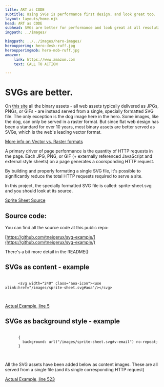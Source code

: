 ```yaml
---
title: ART as CODE
subtitle: Using SVGs is performance first design, and look great too.
layout: layouts/home.njk
head: ART as CODE
subhead: SVGs are better for performance and look great at all resolutions.
imgpath: ../images/

himgpath: ../../images/hero-images/
heroupperimg: hero-desk-ruff.jpg
heroupperimgmob: hero-mob-ruff.jpg
amazon:
    link: https://www.amazon.com
    text: CALL TO ACTION

---
```


# SVGs are better.

On [this site](https://svg-example.netlify.app/) all the binary assets - all web assets typically delivered as JPGs, PNGs, or GIFs - are instead served from a single, specially formatted SVG file. The only exception is the dog image here in the hero. Some images, like the dog, can only be served in a raster format. But since flat web design has been a standard for over 10 years, most binary assets are better served as SVGs, which is the web's leading vector format.

[More info on Vector vs. Raster formats](https://www.thevisualpro.com/visualpro-blog/vector-vs-raster-whats-the-difference)

A primary driver of page performance is the quantity of HTTP requests in the page. Each JPG, PNG, or GIF (+ externally referenced JavaScript and external style sheets) on a page generates a coorsponding HTTP request.

By building and properly formating a single SVG file, it's possible to significantly reduce the total HTTP requests required to serve a site.

In this project, the specially formatted SVG file is called: sprite-sheet.svg and you should look at its source.

[Sprite Sheet Source](/images/sprite-sheet.svg)

## Source code:

You can find all the source code at this public repo:

[https://github.com/tneigerux/svg-example/](https://github.com/tneigerux/svg-example/)

There's a bit more detail in the README()

## SVGs as content - example

  <pre>
    <code>
      &lt;svg width=&quot;240&quot; class=&quot;aoa-icon&quot;&gt;&lt;use xlink:href=&quot;/images/sprite-sheet.svg#aoa&quot;/&gt;&lt;/svg&gt;
    </code>
  </pre>

[Actual Example, line 5](https://github.com/tneigerux/svg-example/blob/main/src/site/_includes/header.njk)

## SVGs as background style - example

  <pre>
    <code>
      {
        background: url("/images/sprite-sheet.svg#v-email") no-repeat;
      }
    </code>
  </pre>


All the SVG assets have been added below as content images. These are all served from a single file (and its single corresponding HTTP request)

[Actual Example, line 523](https://github.com/tneigerux/svg-example/blob/main/src/site/_includes/postcss/styles.css#L523)